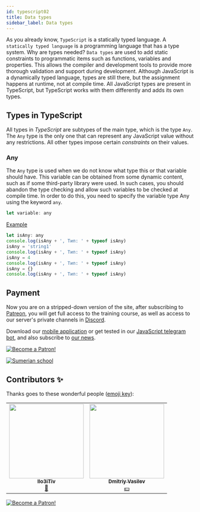 ```yaml
---
id: typescript02
title: Data types
sidebar_label: Data types
---
```



As you already know, `TypeScript` is a statically typed language. A `statically typed language` is a programming language that has a type system. Why are types needed? `Data types` are used to add static constraints to programmatic items such as functions, variables and properties. This allows the compiler and development tools to provide more thorough validation and support during development. Although JavaScript is a dynamically typed language, types are still there, but the assignment happens at runtime, not at compile time. All JavaScript types are present in TypeScript, but TypeScript works with them differently and adds its own types.

## Types in TypeScript

All types in _TypeScript_ are subtypes of the main type, which is the type `Any`. The `Any` type is the only one that can represent any JavaScript value without any restrictions. All other types impose certain _constraints_ on their values.

### Any

The `Any` type is used when we do not know what type this or that variable should have. This variable can be obtained from some dynamic content, such as if some third-party library were used. In such cases, you should abandon the type checking and allow such variables to be checked at compile time. In order to do this, you need to specify the variable type Any using the keyword `any`.

```jsx
let variable: any
```

[Example](https://www.typescriptlang.org/play?#code/DYUwLgBAlgzgggOwJ4C4IENkCgDGB7BGPUAOmDwHMAKWRJCAaggHIAaCQIhBAOEEH4QNZxhDBIADiDwAzaPGQBKLLWQQAvCxhgATlAQUAjM1wEipctUX0mbTr36DhYydLrzzKiABZDhYiDKUaMhYs7Nx8LHai4lLmLoFuAN4Avl7GvqYBdIJWobZM9lFOckA)

```jsx
let isAny: any
console.log(isAny + ', Тип: ' + typeof isAny)
isAny = 'string1'
console.log(isAny + ', Тип: ' + typeof isAny)
isAny = 4
console.log(isAny + ', Тип: ' + typeof isAny)
isAny = {}
console.log(isAny + ', Тип: ' + typeof isAny)
```

## Payment

Now you are on a stripped-down version of the site, after subscribing to [Patreon](https://www.patreon.com/javascriptcamp), you will get full access to the training course, as well as access to our server's private channels in [Discord](https://discord.gg/6GDAfXn).

Download our [mobile application](http://onelink.to/njhc95) or get tested in our [JavaScript telegram bot](https://t.me/javascriptcamp_bot), and also subscribe to [our news](https://t.me/javascriptapp).

[![Become a Patron!](/img/logo/patreon.jpg)](https://www.patreon.com/bePatron?u=31769291)


[![Sumerian school](/img/app.jpg)](http://onelink.to/njhc95)

 

## Contributors ✨

Thanks goes to these wonderful people ([emoji key](https://allcontributors.org/docs/en/emoji-key)):

<table>
  <tr> 
    <td align="center"><a href="https://github.com/IIo3iTiv"><img src="https://avatars1.githubusercontent.com/u/72025062?v=4?s=200" width="200px;" alt=""/><br /><sub><b>IIo3iTiv</b></sub></a><br /><a href="https://github.com/gHashTag/react-native-village/commits?author=IIo3iTiv" title="Documentation">📖</a></td>
    <td align="center"><a href="https://fullstackserverless.github.io/"><img src="https://avatars0.githubusercontent.com/u/6774813?v=4?s=200" width="200px;" alt=""/><br /><sub><b>Dmitriy Vasilev</b></sub></a><br /><a href="#financial-gHashTag" title="Financial">💵</a></td>
  </tr>
</table>

[![Become a Patron!](/img/logo/patreon.jpg)](https://www.patreon.com/bePatron?u=31769291)
